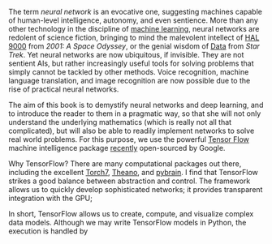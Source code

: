 The term _neural network_ is an evocative one, suggesting machines capable of
human-level intelligence, autonomy, and even sentience. More than any other
technology in the discipline of [machine
learning](https://en.wikipedia.org/wiki/Machine_learning), neural networks are
redolent of science fiction, bringing to mind the malevolent intellect of [HAL
9000](https://en.wikipedia.org/wiki/HAL_9000) from _2001: A Space Odyssey_, or
the genial wisdom of [Data](https://en.wikipedia.org/wiki/Data_%28Star_Trek%29)
from _Star Trek_. Yet neural networks are now ubiquitous, if invisible.  They
are not sentient AIs, but rather increasingly useful tools for solving problems
that simply cannot be tackled by other methods. Voice recognition, machine
language translation, and image recognition are now possible due to the rise of
practical neural networks. 

The aim of this book is to demystify neural networks and deep learning, and to
introduce the reader to them in a pragmatic way, so that she will not only
understand the underlying mathematics (which is really not all that
complicated), but will also be able to readily implement networks to solve real
world problems. For this purpose, we use the powerful [Tensor
Flow](http://www.tensorflow.org/) machine intelligence package
[recently](http://goo.gl/pBU1hy) open-sourced by Google. 

Why TensorFlow? There are many computational packages out there, including the
excellent [Torch7](http://torch.ch),
[Theano](http://deeplearning.net/software/theano/), and
[pybrain](http://pybrain.org/). I find that TensorFlow strikes a good balance
between abstraction and control. The framework allows us to quickly develop
sophisticated networks; it provides transparent integration with the GPU;

In short, TensorFlow allows us to create, compute, and visualize complex data
models. Although we may write TensorFlow models in Python, the execution is
handled by

